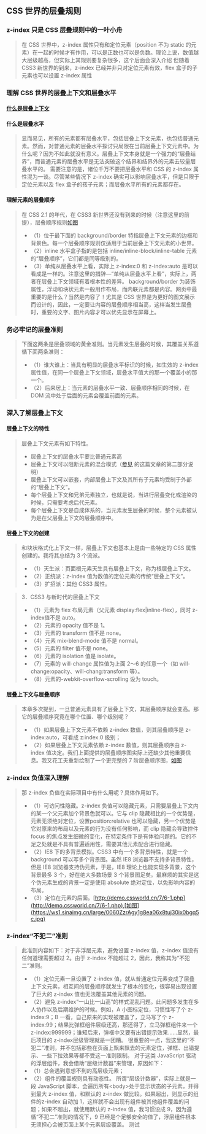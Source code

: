 ## CSS 世界的层叠规则

### z-index 只是 CSS 层叠规则中的一叶小舟
> 在 CSS 世界中，z-index 属性只有和定位元素（position 不为 static 的元素）在一起的时候才有作用，可以是正数也可以是负数。理论上说，数值越大层级越高，但实际上其规则要复杂很多，这个后面会深入介绍
> 但随着 CSS3 新世界的到来，z-index 已经并非只对定位元素有效，flex 盒子的子元素也可以设置 z-index 属性

### 理解 CSS 世界的层叠上下文和层叠水平
#### [什么是层叠上下文](https://ws1.sinaimg.cn/large/0060ZzrAgy1g8ac1bzl1xj30of0a0wi7.jpg)

#### 什么是层叠水平
> 显而易见，所有的元素都有层叠水平，包括层叠上下文元素，也包括普通元素。然而，对普通元素的层叠水平探讨只局限在当前层叠上下文元素中。为什么呢？因为不如此就没有意义。层叠上下文本身就是一个强力的“层叠结界”，而普通元素的层叠水平是无法突破这个结界和结界外的元素去较量层叠水平的。
> 需要注意的是，诸位千万不要把层叠水平和 CSS 的 z-index 属性混为一谈。尽管某些情况下 z-index 确实可以影响层叠水平，但是只限于定位元素以及 flex 盒子的孩子元素；而层叠水平所有的元素都存在。

#### 理解元素的层叠顺序
> 在 CSS 2.1 的年代，在 CSS3 新世界还没有到来的时候（注意这里的前提），层叠顺序规则[如图](https://ws1.sinaimg.cn/large/0060ZzrAgy1g8e9ksbeqpj30ex09k3zu.jpg)
> + （1）位于最下面的 background/border 特指层叠上下文元素的边框和背景色。每一个层叠顺序规则仅适用于当前层叠上下文元素的小世界。
> + （2）inline 水平盒子指的是包括 inline/inline-block/inline-table 元素的“层叠顺序”，它们都是同等级别的。
> + （3）单纯从层叠水平上看，实际上 z-index:0 和 z-index:auto 是可以看成是一样的。注意这里的措辞—“单纯从层叠水平上看”，实际上，两者在层叠上下文领域有着根本性的差异。
> background/border 为装饰属性，浮动和块状元素一般用作布局，而内联元素都是内容。网页中最重要的是什么？当然是内容了！尤其是 CSS 世界是为更好的图文展示而设计的，因此，一定要让内容的层叠顺序相当高，这样当发生层叠时，重要的文字、图片内容才可以优先显示在屏幕上。

### 务必牢记的层叠准则
> 下面这两条是层叠领域的黄金准则。当元素发生层叠的时候，其覆盖关系遵循下面两条准则：
> + （1）谁大谁上：当具有明显的层叠水平标识的时候，如生效的 z-index 属性值，在同一个层叠上下文领域，层叠水平值大的那一个覆盖小的那一个。
> + （2）后来居上：当元素的层叠水平一致、层叠顺序相同的时候，在 DOM 流中处于后面的元素会覆盖前面的元素。

### 深入了解层叠上下文
#### 层叠上下文的特性
> 层叠上下文元素有如下特性。
> + 层叠上下文的层叠水平要比普通元素高
> + 层叠上下文可以阻断元素的混合模式（[参见](http://www.zhangxinxu.com/wordpress/?p=5155) 的这篇文章的第二部分说明）
> + 层叠上下文可以嵌套，内部层叠上下文及其所有子元素均受制于外部的“层叠上下文”。
> + 每个层叠上下文和兄弟元素独立，也就是说，当进行层叠变化或渲染的时候，只需要考虑后代元素。
> + 每个层叠上下文是自成体系的，当元素发生层叠的时候，整个元素被认为是在父层叠上下文的层叠顺序中。

#### 层叠上下文的创建
> 和块状格式化上下文一样，层叠上下文也基本上是由一些特定的 CSS 属性创建的。我将其总结为 3 个流派。
> + （1）天生派：页面根元素天生具有层叠上下文，称为根层叠上下文。
> + （2）正统派：z-index 值为数值的定位元素的传统“层叠上下文”。
> + （3）扩招派：其他 CSS3 属性。

> 3．CSS3 与新时代的层叠上下文
> + （1）元素为 flex 布局元素（父元素 display:flex|inline-flex），同时 z-index值不是 auto。
> + （2）元素的 opacity 值不是 1。
> + （3）元素的 transform 值不是 none。
> + （4）元素 mix-blend-mode 值不是 normal。
> + （5）元素的 filter 值不是 none。
> + （6）元素的 isolation 值是 isolate。
> + （7）元素的 will-change 属性值为上面 2～6 的任意一个（如 will-change:opacity、will-chang:transform 等）。
> + （8）元素的-webkit-overflow-scrolling 设为 touch。

#### 层叠上下文与层叠顺序
> 本章多次提到，一旦普通元素具有了层叠上下文，其层叠顺序就会变高。那它的层叠顺序究竟在哪个位置、哪个级别呢？
> + （1）如果层叠上下文元素不依赖 z-index 数值，则其层叠顺序是 z-index:auto，可看成 z:index:0 级别；
> + （2）如果层叠上下文元素依赖 z-index 数值，则其层叠顺序由 z-index 值决定。我们上面提供的层叠顺序图实际上还缺少其他重要信息。我又花工夫重新绘制了一个更完整的 7 阶层叠顺序图，[如图](https://ws1.sinaimg.cn/large/0060ZzrAgy1g8e9tffd2tj30ir0ajtae.jpg)

### z-index 负值深入理解
> 那 z-index 负值在实际项目中有什么用呢？具体作用如下。
> + （1）可访问性隐藏。z-index 负值可以隐藏元素，只需要层叠上下文内的某一个父元素加个背景色就可以。它与 clip 隐藏相比的一个优势是，元素无须绝对定位，设置position:relative 也可以隐藏，另一个优势是它对原来的布局以及元素的行为没有任何影响，而 clip 隐藏会导致控件 focus 的焦点发生细微的变化，在特定条件下是有体验问题的。它的不足之处就是不具有普遍适用性，需要其他元素配合进行隐藏。
> + （2）IE8 下的多背景模拟。CSS3 中有一个多背景特性，就是一个 background 可以写多个背景图。虽然 IE8 浏览器不支持多背景特性，但是 IE8 浏览器支持伪元素，于是，IE8 理论上也能实现多背景，这个背景最多 3 个，好在绝大多数场景 3 个背景图足矣。最麻烦的其实是这个伪元素生成的背景一定是使用 absolute 绝对定位，以免影响内容的布局。
> + （3）定位在元素的后面。[http://demo.cssworld.cn/7/6-1.php](http://demo.cssworld.cn/7/6-1.php),[如图](https://ws1.sinaimg.cn/large/0060ZzrAgy1g8ea06x8tuj30ix0bgq5c.jpg)

### z-index“不犯二”准则
> 此准则内容如下：对于非浮层元素，避免设置 z-index 值，z-index 值没有任何道理需要超过 2。由于 z-index 不能超过 2，因此，我称其为“不犯二”准则。
> + （1）定位元素一旦设置了 z-index 值，就从普通定位元素变成了层叠上下文元素，相互间的层叠顺序就发生了根本的变化，很容易出现设置了巨大的 z-index 值也无法覆盖其他元素的问题。
> + （2）避免 z-index“一山比一山高”的样式混乱问题。此问题多发生在多人协作以及后期维护的时候。例如，A 小图标定位，习惯性写了个 z-index:9；B 一看，自己原来的实现被覆盖了，立马写了个 z-index:99；结果比弹框组件层级还高，那还得了，立马弹框组件来一个z-index:999999；谁知后来，弹框中又要有出错提示效果……显然，最后项目的 z-index层级管理就是一团糟。
> 很重要的一点，我这里的“不犯二”准则，并不包括那些在页面上飘来飘去的元素定位，弹框、出错提示、一些下拉效果等都不受这一准则限制。
> 对于这类 JavaScript 驱动的浮层组件，我会借助“层级计数器”来管理，原因如下：
> + （1）总会遇到意想不到的高层级元素；
> + （2）组件的覆盖规则具有动态性。
> 所谓“层级计数器”，实际上就是一段 JavaScript 脚本，会遍历所有\<body>处于显示状态的子元素，并得到最大 z-index 值，和默认的 z-index 做比较。如果超出，则显示的组件的z-index 自动加 1，这样就不会出现有组件被其他组件覆盖的问题；如果不超出，就使用默认的 z-index 值，我习惯设成 9，因为遵循“不犯二”准则的情况下，9 已经是个足够安全的值了，浮层组件根本无须担心会被页面上某个元素层级覆盖。
> 测试